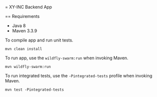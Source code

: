 = XY-INC Backend App

== Requirements

- Java 8
- Maven 3.3.9

To compile app and run unit tests.

    mvn clean install

To run app, use the `wildfly-swarm:run` when invoking Maven.

    mvn wildfly-swarm:run
    
To run integrated tests, use the `-Pintegrated-tests` profile
when invoking Maven.

    mvn test -Pintegrated-tests